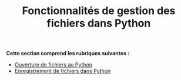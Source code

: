﻿---
title: Fonctionnalités de gestion des fichiers dans Python
type: docs
weight: 10
url: /fr/java/file-handling-features-in-python/
---
**Cette section comprend les rubriques suivantes :** 
- [Ouverture de fichiers au Python](/cells/fr/java/opening-files-in-python/)
- [Enregistrement de fichiers dans Python](/cells/fr/java/saving-files-in-python/)
